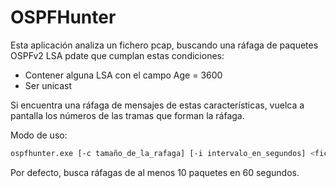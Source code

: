 # OSPFHunter

Esta aplicación analiza un fichero pcap, buscando una ráfaga de paquetes OSPFv2 LSA pdate que cumplan estas condiciones:

- Contener alguna LSA con el campo Age = 3600
- Ser unicast

Si encuentra una ráfaga de mensajes de estas características, vuelca a pantalla los números de las tramas que forman la ráfaga.

Modo de uso:

```bash
ospfhunter.exe [-c tamaño_de_la_rafaga] [-i intervalo_en_segundos] <fichero.pcap>
```

Por defecto, busca ráfagas de al menos 10 paquetes en 60 segundos.

